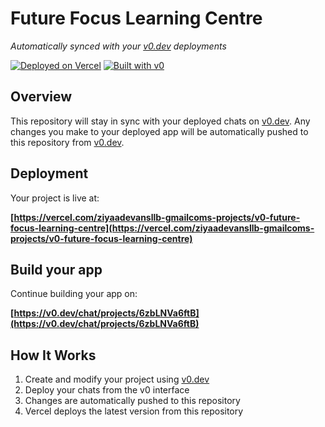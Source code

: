 # Future Focus Learning Centre

*Automatically synced with your [v0.dev](https://v0.dev) deployments*

[![Deployed on Vercel](https://img.shields.io/badge/Deployed%20on-Vercel-black?style=for-the-badge&logo=vercel)](https://vercel.com/ziyaadevansllb-gmailcoms-projects/v0-future-focus-learning-centre)
[![Built with v0](https://img.shields.io/badge/Built%20with-v0.dev-black?style=for-the-badge)](https://v0.dev/chat/projects/6zbLNVa6ftB)

## Overview

This repository will stay in sync with your deployed chats on [v0.dev](https://v0.dev).
Any changes you make to your deployed app will be automatically pushed to this repository from [v0.dev](https://v0.dev).

## Deployment

Your project is live at:

**[https://vercel.com/ziyaadevansllb-gmailcoms-projects/v0-future-focus-learning-centre](https://vercel.com/ziyaadevansllb-gmailcoms-projects/v0-future-focus-learning-centre)**

## Build your app

Continue building your app on:

**[https://v0.dev/chat/projects/6zbLNVa6ftB](https://v0.dev/chat/projects/6zbLNVa6ftB)**

## How It Works

1. Create and modify your project using [v0.dev](https://v0.dev)
2. Deploy your chats from the v0 interface
3. Changes are automatically pushed to this repository
4. Vercel deploys the latest version from this repository